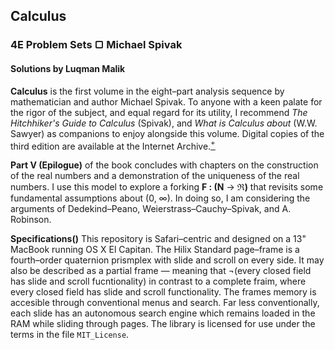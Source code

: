 ## Calculus
### 4E Problem Sets &#9634; Michael Spivak
#### Solutions by Luqman Malik

__Calculus__ is the first volume in the eight–part analysis sequence by mathematician and author Michael Spivak. To anyone with a keen palate for the rigor of the subject, and equal regard for its utility, I recommend _The Hitchhiker's Guide to Calculus_ (Spivak), and _What is Calculus about_ (W.W. Sawyer) as companions to enjoy alongside this volume. Digital copies of the third edition are available at the Internet Archive.[<sup>+</sup>](https://archive.org/details/Calculus_643)

__Part V (Epilogue)__ of the book concludes with chapters on the construction of the real numbers and a demonstration of the uniqueness of the real numbers. I use this model to explore a forking  **F : (N** &rarr; **&real;)** that revisits some fundamental assumptions about (0, &#x221e;). In doing so, I am considering the arguments of Dedekind–Peano, Weierstrass–Cauchy–Spivak, and A. Robinson.

__Specifications()__ This repository is Safari–centric and designed on a 13" MacBook running OS X El Capitan. The Hilix Standard page–frame is a fourth–order quaternion prismplex with slide and scroll on every side. It may also be described as a partial frame — meaning that ¬(every closed field has slide and scroll fucntionality) in contrast to a complete fraim, where every closed field has slide and scroll functionality. The frames memory is accesible through conventional menus and search. Far less conventionally, each slide has an autonomous search engine which remains loaded in the RAM while sliding through pages. The library is licensed for use under the terms in the file <code>MIT_License</code>.

